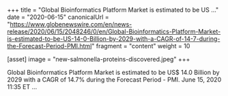 +++
title = "Global Bioinformatics Platform Market is estimated to be US ..."
date = "2020-06-15"
canonicalUrl = "https://www.globenewswire.com/en/news-release/2020/06/15/2048246/0/en/Global-Bioinformatics-Platform-Market-is-estimated-to-be-US-14-0-Billion-by-2029-with-a-CAGR-of-14-7-during-the-Forecast-Period-PMI.html"
fragment = "content"
weight = 10

[asset]
    image = "new-salmonella-proteins-discovered.jpeg"
+++

Global Bioinformatics Platform Market is estimated to be US$ 14.0 Billion 
by 2029 with a CAGR of 14.7% during the Forecast Period - PMI. June 15, 
2020 11:35 ET ...
